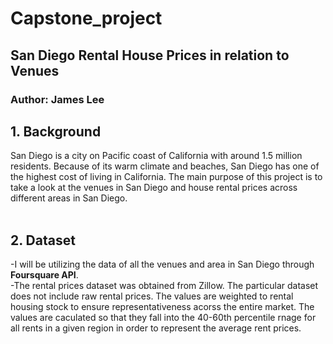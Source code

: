 # Capstone_project
## San Diego Rental House Prices in relation to Venues
### Author: James Lee

## 1. Background

San Diego is a city on Pacific coast of California with around 1.5  million residents. Because of its warm climate and beaches, San Diego has one of the highest cost of living in California. The main purpose of this project is to take a look at the venues in San Diego and house rental prices across different areas in San Diego. 
</br> </br>


## 2. Dataset

-I will be utilizing the data of all the venues and area in San Diego through **Foursquare API**.
</br>
-The rental prices dataset was obtained from Zillow. The particular dataset does not include raw rental prices. The values are weighted to rental housing stock to ensure representativeness acorss the entire market. The values are caculated so that they fall into the 40-60th percentile rnage for all rents in a given region in order to represent the average rent prices.

</br>

